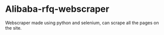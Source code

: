 # Alibaba-rfq-webscraper
Webscraper made using python and selenium, can scrape all the pages on the site.
